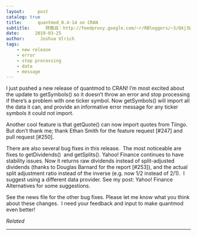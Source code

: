 ```yaml
---
layout:     post
catalog: true
title:      quantmod_0.4-14 on CRAN
subtitle:      转载自：http://feedproxy.google.com/~r/RBloggers/~3/Q4j3Uaf5qYA/
date:      2019-03-25
author:      Joshua Ulrich
tags:
    - new release
    - error
    - stop processing
    - data
    - message
---
```






I just pushed a new release of quantmod to CRAN! I’m most excited about the update to getSymbols() so it doesn’t throw an error and stop processing if there’s a problem with one ticker symbol. Now getSymbols() will import all the data it can, and provide an informative error message for any ticker symbols it could not import.

Another cool feature is that getQuote() can now import quotes from Tiingo. But don’t thank me; thank Ethan Smith for the feature request [#247] and pull request [#250].

There are also several bug fixes in this release.  The most noticeable are fixes to getDividends()  and getSplits(). Yahoo! Finance continues to have stability issues. Now it returns raw dividends instead of split-adjusted dividends (thanks to Douglas Barnard for the report [#253]), and the actual split adjustment ratio instead of the inverse (e.g. now 1/2 instead of 2/1).  I suggest using a different data provider. See my post: Yahoo! Finance Alternatives for some suggestions.

See the news file for the other bug fixes. Please let me know what you think about these changes.  I need your feedback and input to make quantmod even better!


*Related*








---
